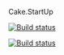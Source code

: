 Cake.StartUp

[![Build status](https://ci.appveyor.com/api/projects/status/8ec75cja5ri1gd0y?svg=true&passingText=head%20-%20OK?failingText=head%20-%20failing?pendingText=head%20-%20pending)](https://ci.appveyor.com/project/Lukkian/cake-startup)

[![Build status](https://ci.appveyor.com/api/projects/status/8ec75cja5ri1gd0y/branch/master?svg=true&passingText=master%20-%20OK?failingText=master%20-%20failing?pendingText=master%20-%20pending)](https://ci.appveyor.com/project/Lukkian/cake-startup/branch/master)
